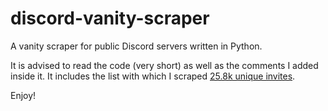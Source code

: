 # discord-vanity-scraper
A vanity scraper for public Discord servers written in Python.

It is advised to read the code (very short) as well as the comments I added inside it. It includes the list with which I scraped [25.8k unique invites](https://github.com/gongchandang49/25.8k-discord-invites).

Enjoy!
